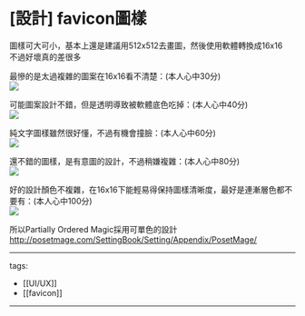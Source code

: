 # [設計] favicon圖樣

圖樣可大可小，基本上還是建議用512x512去畫圖，然後使用軟體轉換成16x16  
不過好壞真的差很多

最慘的是太過複雜的圖案在16x16看不清楚：(本人心中30分)  
![](./IconSamples/30.png)

可能圖案設計不錯，但是透明導致被軟體底色吃掉：(本人心中40分)  
![](./IconSamples/40.png)

純文字圖樣雖然很好懂，不過有機會撞臉：(本人心中60分)  
![](./IconSamples/60.png)

還不錯的圖樣，是有意圖的設計，不過稍嫌複雜：(本人心中80分)  
![](./IconSamples/80.png)

好的設計顏色不複雜，在16x16下能輕易得保持圖樣清晰度，最好是連漸層色都不要有：(本人心中100分)  
![](./IconSamples/100.png)

所以Partially Ordered Magic採用可單色的設計  
http://posetmage.com/SettingBook/Setting/Appendix/PosetMage/

---
tags:
  - [[UI/UX]]
  - [[favicon]]

---